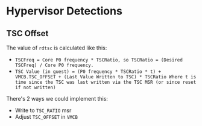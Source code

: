 # Hypervisor Detections

## TSC Offset

The value of `rdtsc` is calculated like this:
- `TSCFreq = Core P0 frequency * TSCRatio, so TSCRatio = (Desired TSCFreq) / Core P0 frequency.`
- `TSC Value (in guest) = (P0 frequency * TSCRatio * t) + VMCB.TSC_OFFSET + (Last Value Written to TSC) * TSCRatio
Where t is time since the TSC was last written via the TSC MSR (or since reset if not written)`

There's 2 ways we could implement this: 
- Write to `TSC_RATIO` msr
- Adjust `TSC_OFFSET` in `VMCB`
